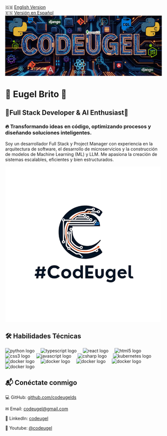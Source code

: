 🇬🇧 [English Version](README.en.md)  
🇪🇸 [Versión en Español](README.es.md)
![bannercodeugel](https://github.com/codeugel/codeugel/blob/main/BANNERCO.png)
# 🚀 Eugel Brito 🚀<br>
## 🚀Full Stack Developer & AI Enthusiast🚀
### 🔥 Transformando ideas en código, optimizando procesos y diseñando soluciones inteligentes.
Soy un desarrollador Full Stack y Project Manager con experiencia en la arquitectura de software, el desarrollo de microservicios y la construcción de modelos de Machine Learning (ML) y LLM. Me apasiona la creación de sistemas escalables, eficientes y bien estructurados.

![Logo](https://github.com/codeugel/codeugel/blob/main/logocode-removebg-preview.png)
## 🛠 Habilidades Técnicas
<div align="left">
  <img src="https://cdn.jsdelivr.net/gh/devicons/devicon/icons/python/python-original.svg" height="40" alt="python logo"  />
  <img width="12" />
  <img src="https://cdn.jsdelivr.net/gh/devicons/devicon/icons/typescript/typescript-original.svg" height="40" alt="typescript logo"  />
  <img width="12" />
  <img src="https://cdn.jsdelivr.net/gh/devicons/devicon/icons/react/react-original.svg" height="40" alt="react logo"  />
  <img width="12" />
  <img src="https://cdn.jsdelivr.net/gh/devicons/devicon/icons/html5/html5-original.svg" height="40" alt="html5 logo"  />
  <img width="12" />
  <img src="https://cdn.jsdelivr.net/gh/devicons/devicon/icons/css3/css3-original.svg" height="40" alt="css3 logo"  />
  <img width="12" />
  <img src="https://cdn.jsdelivr.net/gh/devicons/devicon/icons/javascript/javascript-original.svg" height="40" alt="javascript logo"  />
  <img width="12" />
  <img src="https://cdn.jsdelivr.net/gh/devicons/devicon/icons/csharp/csharp-original.svg" height="40" alt="csharp logo"  />
  <img width="12" />
  <img src="https://cdn.jsdelivr.net/gh/devicons/devicon/icons/kubernetes/kubernetes-plain.svg" height="40" alt="kubernetes logo"  />
  <img width="12" />
  <img src="https://cdn.jsdelivr.net/gh/devicons/devicon/icons/docker/docker-plain-wordmark.svg" height="40" alt="docker logo"  />
  <img width="12" />
  <img src="https://cdn.worldvectorlogo.com/logos/github-icon.svg" height="40" alt="docker logo"  />
  <img width="12" />
  <img src="https://www.svgrepo.com/show/331760/sql-database-generic.svg" height="40" alt="docker logo"  />
  <img width="12" />
  <img src="https://www.okoone.com/wp-content/uploads/2024/04/no-sql-logo.png" height="50" alt="docker logo"  />
  <img width="12" />
  <img src="https://cdn.worldvectorlogo.com/logos/devops-2.svg" height="40" alt="docker logo"  />
  
</div>

## 📬 Conéctate conmigo

💻 GitHub: [github.com/codeugelds](https://github.com/codeugel/codeugel)

✉ Email: codeugel@gmail.com

🔗 LinkedIn: [codeugel](https://www.linkedin.com/in/codeugel?utm_source=share&utm_campaign=share_via&utm_content=profile&utm_medium=android_app)

🔗 Youtube: [@codeugel](https://youtube.com/@codeugel?si=AZcka0D2ndB2egAw)





